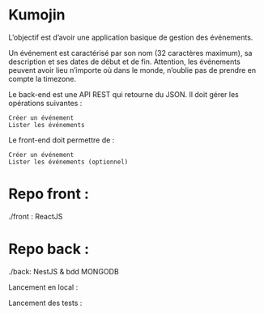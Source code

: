 # Kumojin

L’objectif est d’avoir une application basique de gestion des événements.

Un événement est caractérisé par son nom (32 caractères maximum), sa description et ses dates de début et de fin. Attention, les événements peuvent avoir lieu n’importe où dans le monde, n’oublie pas de prendre en compte la timezone.

Le back-end est une API REST qui retourne du JSON. Il doit gérer les opérations suivantes :

    Créer un événement
    Lister les événements

Le front-end doit permettre de :

    Créer un événement
    Lister les événements (optionnel)

# Repo front :

./front : ReactJS

# Repo back :

./back: NestJS & bdd MONGODB

Lancement en local :

Lancement des tests :
